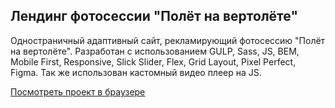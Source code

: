 ## Лендинг фотосессии "Полёт на вертолёте"
Одностраничный адаптивный сайт, рекламирующий фотосессию "Полёт на вертолёте". Разработан с использованием GULP, Sass, JS, BEM,  Mobile First, Responsive, Slick Slider, Flex, Grid Layout, Pixel Perfect, Figma. Так же использован кастомный видео плеер на JS.

[Посмотреть проект в браузере](https://krutko77.github.io/Project_7_Photosession/)


